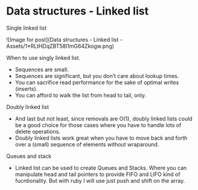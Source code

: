 # Data structures - Linked list

Single linked list

![Image for post](Data structures - Linked list - Assets/1*RLtHDqZBT58l1mG64Zkogw.png)

When to use singly linked list.

- Sequences are small.
- Sequences are significant, but you don’t care about lookup times.
- You can sacrifice read performance for the sake of optimal writes (inserts).
- You can afford to walk the list from head to tail, only.







Doubly linked list 



- And last but not least, since removals are O(1), doubly linked lists could be a good choice for those cases where you have to handle lots of delete operations.
- Doubly linked lists work great when you have to move back and forth over a (small) sequence of elements without wraparound.



Queues and stack 

- Linked list can be used to create Queues and Stacks. Where you can manipulate head and tail pointers to provide FIFO and LIFO kind of fucntionality. But with ruby I will use just push and shift on the array.









